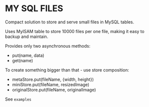 MY SQL FILES
====
Compact solution to store and serve small files in MySQL tables.

Uses MyISAM table to store 10000 files per one file, making it easy to backup and maintain.

Provides only two asynchronous methods:
- put(name, data)
- get(name)

To create something bigger than that - use store composition:
- metaStore.put(fileName, {width, height})
- miniStore.put(fileName, resizedImage)
- originalStore.put(fileName, originalImage)

See `examples`